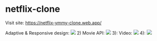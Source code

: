 # netflix-clone
Visit site:
https://netflix-ymmy-clone.web.app/

Adaptive & Responsive design:
![](https://i.imgur.com/UNv3Pcd.png)
2) Movie API:
![](https://i.imgur.com/zbv6ksZ.png)
3): Video:
![](https://i.imgur.com/yb5lgWg.png)
4):
![](https://i.imgur.com/x2l0K9j.png)
